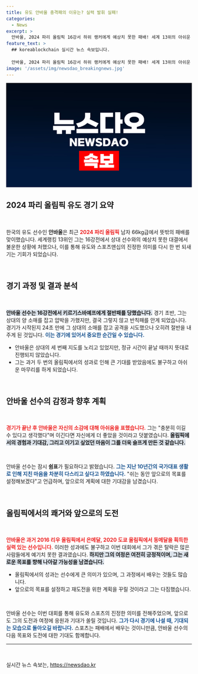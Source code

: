 ```yaml
---
title: 유도 안바울 충격패의 이유는? 실력 발휘 실패!
categories:
  - News
excerpt: >
  안바울, 2024 파리 올림픽 16강서 하위 랭커에게 예상치 못한 패배! 세계 13위의 아쉬운 탈락 소식과 그의 향후 계획은? 격렬한 경쟁 속에서 꿈의 무대에서 꼭 이루고 싶은 목표에 대한 고민이 시작된다. 클릭해 자세한 이야기를 확인하세요!
feature_text: >
  ## koreablockchain 실시간 뉴스 속보입니다.

  안바울, 2024 파리 올림픽 16강서 하위 랭커에게 예상치 못한 패배! 세계 13위의 아쉬운 탈락 소식과 그의 향후 계획은? 격렬한 경쟁 속에서 꿈의 무대에서 꼭 이루고 싶은 목표에 대한 고민이 시작된다. 클릭해 자세한 이야기를 확인하세요!
image: '/assets/img/newsdao_breakingnews.jpg'
---
```


<p><img src="/assets/img/newsdao_breakingnews.jpg" alt="koreablockchain 속보" /></p>

<h2 data-ke-size="size26">2024 파리 올림픽 유도 경기 요약</h2>

<p data-ke-size="size16">&nbsp;</p>

<p data-ke-size="size16">한국의 유도 선수인 <b>안바울</b>은 최근 <b><span style="color: #ee2323;">2024 파리 올림픽</span></b> 남자 66kg급에서 뜻밖의 패배를 맞이했습니다. 세계랭킹 13위인 그는 16강전에서 상대 선수와의 예상치 못한 대결에서 불운한 상황에 처했으나, 이를 통해 유도와 스포츠맨십의 진정한 의미를 다시 한 번 되새기는 기회가 되었습니다.</p>

<p data-ke-size="size16">&nbsp;</p>

<h2 data-ke-size="size26">경기 과정 및 결과 분석</h2>

<p data-ke-size="size16">&nbsp;</p>

<p><b><span style="background-color: #21538527;">안바울 선수는 16강전에서 키르기스바예프에게 절반패를 당했습니다.</span></b> 경기 초반, 그는 상대의 양 소매를 잡고 압박을 가했지만, 결국 그렇지 않고 반칙패를 안게 되었습니다. 경기가 시작된지 24초 만에 그 상대의 소매를 잡고 공격을 시도했으나 오히려 절반을 내주게 된 것입니다. <b><span style="color: #1a5490;">이는 경기에 있어서 중요한 순간일 수 있습니다.</span></b> </p>

<ul>
  <li>안바울은 상대의 세 번째 지도를 노리고 있었지만, 정규 시간이 끝날 때까지 뜻대로 진행되지 않았습니다.</li>
  <li>그는 과거 두 번의 올림픽에서의 성과로 인해 큰 기대를 받았음에도 불구하고 아쉬운 마무리를 하게 되었습니다.</li>
</ul>

<p data-ke-size="size16">&nbsp;</p>

<h2 data-ke-size="size26">안바울 선수의 감정과 향후 계획</h2>

<p data-ke-size="size16">&nbsp;</p>

<p><b><span style="color: #ee2323;">경기가 끝난 후 안바울은 자신의 소감에 대해 아쉬움을 표했습니다.</span></b> 그는 "충분히 이길 수 있다고 생각했다"며 이긴다면 자신에게 더 좋았을 것이라고 덧붙였습니다. <b><span style="background-color: #21538527;">올림픽에서의 경험과 기대감, 그리고 이기고 싶었던 마음이 그를 더욱 슬프게 만든 것 같습니다.</span></b> </p>

<p data-ke-size="size16">&nbsp;</p>

<p data-ke-size="size16">안바울 선수는 잠시 <b>쉼표</b>가 필요하다고 밝혔습니다. <b><span style="color: #1a5490;">그는 지난 10년간의 국가대표 생활로 인해 지친 마음을 차분히 다스리고 싶다고 하였습니다.</span></b> "쉬는 동안 앞으로의 목표를 설정해보겠다"고 언급하며, 앞으로의 계획에 대한 기대감을 남겼습니다.</p>

<p data-ke-size="size16">&nbsp;</p>

<h2 data-ke-size="size26">올림픽에서의 쾌거와 앞으로의 도전</h2>

<p data-ke-size="size16">&nbsp;</p>

<p><b><span style="color: #ee2323;">안바울은 과거 2016 리우 올림픽에서 은메달, 2020 도쿄 올림픽에서 동메달을 획득한 실력 있는 선수입니다.</span></b> 이러한 성과에도 불구하고 이번 대회에서 그가 겪은 탈락은 많은 사람들에게 예기치 못한 결과였습니다. <b><span style="background-color: #21538527;">하지만 그의 여정은 여전히 긍정적이며, 그는 새로운 목표를 향해 나아갈 가능성을 남겼습니다.</span></b> </p>

<ul>
  <li>올림픽에서의 성과는 선수에게 큰 의미가 있으며, 그 과정에서 배우는 것들도 많습니다.</li>
  <li>앞으로의 목표를 설정하고 재도전을 위한 계획을 꾸릴 것이라고 그는 다짐했습니다.</li>
</ul>

<p data-ke-size="size16">&nbsp;</p>

<p data-ke-size="size16">안바울 선수는 이번 대회를 통해 유도와 스포츠의 진정한 의미를 전해주었으며, 앞으로도 그의 도전과 여정에 응원과 기대가 쏠릴 것입니다. <b><span style="color: #1a5490;">그가 다시 경기에 나설 때, 기대되는 모습으로 돌아오길 바랍니다.</span></b> 스포츠는 패배에서 배우는 것이니만큼, 안바울 선수의 다음 목표와 도전에 대한 기대도 함께합니다.</p>

<hr />

<p data-ke-size="size16">&nbsp;</p>
실시간 뉴스 속보는, <a href="https://newsdao.kr" rel="dofollow">https://newsdao.kr</a>


